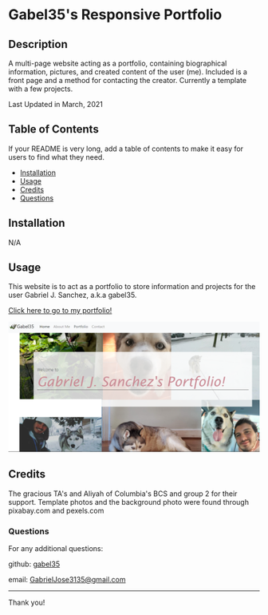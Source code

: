 # Gabel35's Responsive Portfolio

## Description 

A multi-page website acting as a portfolio, containing biographical information, pictures, and created content of the user (me). Included is a front page and a method for contacting the creator.
Currently a template with a few projects. 

Last Updated in March, 2021


## Table of Contents

If your README is very long, add a table of contents to make it easy for users to find what they need.

* [Installation](#installation)
* [Usage](#usage)
* [Credits](#credits)
* [Questions](#questions)


## Installation

N/A


## Usage 

This website is to act as a portfolio to store information and projects for the user Gabriel J. Sanchez, a.k.a gabel35.


[Click here to go to my portfolio!](https://gabel35.github.io/)

![Gabriel's Portfolio Page](./Assets/Images/screenshot.PNG)


## Credits

The gracious TA's and Aliyah of Columbia's BCS and group 2 for their support.
Template photos and the background photo were found through pixabay.com and pexels.com



### Questions

For any additional questions:

github: [gabel35](https://github.com/gabel35)

email: GabrielJose3135@gmail.com
        

-------------

Thank you!